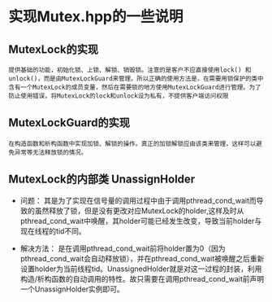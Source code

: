 # 实现Mutex.hpp的一些说明

## MutexLock的实现
    提供基础的功能，初始化锁、上锁、解锁、销毁锁。注意的是客户不应直接使用lock() 和 unlock()，而是由MutexLockGuard来管理。所以正确的使用方法是，在需要用锁保护的类中含有一个MutexLock的成员变量，然后在需要锁的地方使用MutexLockGuard进行管理。为了防止使用错误，将MutexLock的lock和unlock设为私有，不提供客户端访问权限

## MutexLockGuard的实现
    在构造函数和析构函数中实现加锁、解锁的操作。真正的加锁解锁应由该类来管理，这样可以避免异常等无法释放锁的情况。

## MutexLock的内部类 UnassignHolder
- 问题：
  其是为了实现在信号量的调用过程中由于调用pthread_cond_wait而导致的虽然释放了锁，但是没有更改对应MutexLock的holder,这样及时从pthread_cond_wait中唤醒，其holder可能已经发生改变，导致当前holder与现在线程的tid不同。

- 解决方法：
  是在调用pthread_cond_wait前将holder置为0（因为pthread_cond_wait会自动释放锁），并在pthread_cond_wait被唤醒之后重新设置holder为当前线程tid。UnassignedHolder就是对这一过程的封装，利用构造/析构函数的自动调用的特性。故只需要在调用pthread_cond_wait前声明一个UnassignHolder实例即可。
